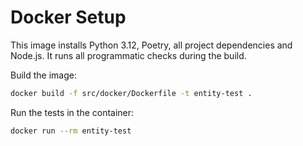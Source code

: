 # Docker Setup

This image installs Python 3.12, Poetry, all project dependencies and Node.js. It runs all programmatic checks during the build.

Build the image:

```bash
docker build -f src/docker/Dockerfile -t entity-test .
```

Run the tests in the container:

```bash
docker run --rm entity-test
```
